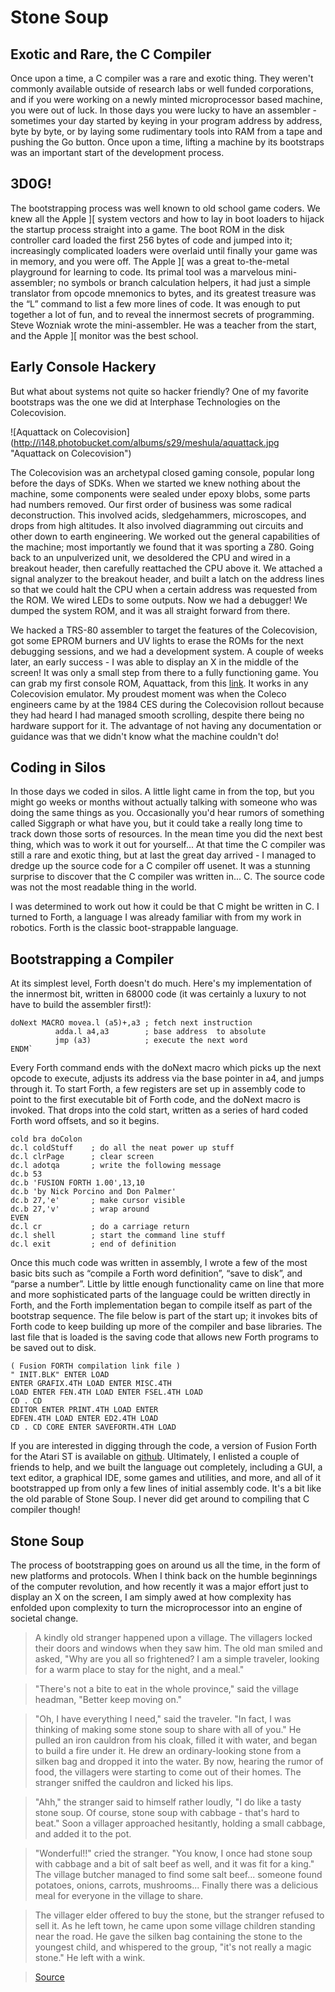 
# Stone Soup

## Exotic and Rare, the C Compiler

Once upon a time, a C compiler was a rare and exotic thing. They weren't commonly available outside of research labs or well funded corporations, and if you were working on a newly minted microprocessor based machine, you were out of luck. In those days you were lucky to have an assembler - sometimes your day started by keying in your program address by address, byte by byte, or by laying some rudimentary tools into RAM from a tape and pushing the Go button. Once upon a time, lifting a machine by its bootstraps was an important start of the development process.

## 3D0G!

The bootstrapping process was well known to old school game coders. We knew all the Apple \]\[ system vectors and how to lay in boot loaders to hijack the startup process straight into a game. The boot ROM in the disk controller card loaded the first 256 bytes of code and jumped into it; increasingly complicated loaders were overlaid until finally your game was in memory, and you were off. The Apple \]\[ was a great to-the-metal playground for learning to code. Its primal tool was a marvelous mini-assembler; no symbols or branch calculation helpers, it had just a simple translator from opcode mnemonics to bytes, and its greatest treasure was the “L” command to list a few more lines of code. It was enough to put together a lot of fun, and to reveal the innermost secrets of programming. Steve Wozniak wrote the mini-assembler. He was a teacher from the start, and the Apple \]\[ monitor was the best school.

## Early Console Hackery

But what about systems not quite so hacker friendly? One of my favorite bootstraps was the one we did at Interphase Technologies on the Colecovision. 

![Aquattack on Colecovision] (http://i148.photobucket.com/albums/s29/meshula/aquattack.jpg "Aquattack on Colecovision")

The Colecovision was an archetypal closed gaming console, popular long before the days of SDKs. When we started we knew nothing about the machine, some components were sealed under epoxy blobs, some parts had numbers removed. Our first order of business was some radical deconstruction. This involved acids, sledgehammers, microscopes, and drops from high altitudes. It also involved diagramming out circuits and other down to earth engineering. We worked out the general capabilities of the machine; most importantly we found that it was sporting a Z80. Going back to an unpulverized unit, we desoldered the CPU and wired in a breakout header, then carefully reattached the CPU above it. We attached a signal analyzer to the breakout header, and built a latch on the address lines so that we could halt the CPU when a certain address was requested from the ROM. We wired LEDs to some outputs. Now we had a debugger! We dumped the system ROM, and it was all straight forward from there. 

We hacked a TRS-80 assembler to target the features of the Colecovision, got some EPROM burners and UV lights to erase the ROMs for the next debugging sessions, and we had a development system. A couple of weeks later, an early success - I was able to display an X in the middle of the screen! It was only a small step from there to a fully functioning game. You can grab my first console ROM, Aquattack, from this [link](Aquattack.zip). It works in any Colecovision emulator. My proudest moment was when the Coleco engineers came by at the 1984 CES during the Colecovision rollout because they had heard I had managed smooth scrolling, despite there being no hardware support for it. The advantage of not having any documentation or guidance was that we didn't know what the machine couldn't do!

## Coding in Silos

In those days we coded in silos. A little light came in from the top, but you might go weeks or months without actually talking with someone who was doing the same things as you. Occasionally you'd hear rumors of something called Siggraph or what have you, but it could take a really long time to track down those sorts of resources. In the mean time you did the next best thing, which was to work it out for yourself... At that time the C compiler was still a rare and exotic thing, but at last the great day arrived - I managed to dredge up the source code for a C compiler off usenet. It was a stunning surprise to discover that the C compiler was written in... C. The source code was not the most readable thing in the world. 

I was determined to work out how it could be that C might be written in C. I turned to Forth, a language I was already familiar with from my work in robotics. Forth is the classic boot-strappable language.

## Bootstrapping a Compiler

At its simplest level, Forth doesn't do much. Here's my implementation of the innermost bit, written in 68000 code (it was certainly a luxury to not have to build the assembler first!):

    doNext MACRO movea.l (a5)+,a3 ; fetch next instruction
              adda.l a4,a3        ; base address  to absolute
              jmp (a3)            ; execute the next word
    ENDM`

Every Forth command ends with the doNext macro which picks up the next opcode to execute, adjusts its address via the base pointer in a4, and jumps through it. To start Forth, a few registers are set up in assembly code to point to the first executable bit of Forth code, and the doNext macro is invoked. That drops into the cold start, written as a series of hard coded Forth word offsets, and so it begins.

    cold bra doColon 
    dc.l coldStuff    ; do all the neat power up stuff 
    dc.l clrPage      ; clear screen 
    dc.l adotqa       ; write the following message
    dc.b 53 
    dc.b 'FUSION FORTH 1.00',13,10 
    dc.b 'by Nick Porcino and Don Palmer' 
    dc.b 27,'e'       ; make cursor visible 
    dc.b 27,'v'       ; wrap around 
    EVEN 
    dc.l cr           ; do a carriage return 
    dc.l shell        ; start the command line stuff 
    dc.l exit         ; end of definition

Once this much code was written in assembly, I wrote a few of the most basic bits such as “compile a Forth word definition”, “save to disk”, and “parse a number”. Little by little enough functionality came on line that more and more sophisticated parts of the language could be written directly in Forth, and the Forth implementation began to compile itself as part of the bootstrap sequence. The file below is part of the start up; it invokes bits of Forth code to keep building up more of the compiler and base libraries. The last file that is loaded is the saving code that allows new Forth programs to be saved out to disk.

    ( Fusion FORTH compilation link file ) 
    " INIT.BLK" ENTER LOAD 
    ENTER GRAFIX.4TH LOAD ENTER MISC.4TH 
    LOAD ENTER FEN.4TH LOAD ENTER FSEL.4TH LOAD 
    CD . CD 
    EDITOR ENTER PRINT.4TH LOAD ENTER 
    EDFEN.4TH LOAD ENTER ED2.4TH LOAD 
    CD . CD CORE ENTER SAVEFORTH.4TH LOAD

If you are interested in digging through the code, a version of Fusion Forth for the Atari ST is available on [github](http://github.com/meshula/Fusion-Forth). Ultimately, I enlisted a couple of friends to help, and we built the language out completely, including a GUI, a text editor, a graphical IDE, some games and utilities, and more, and all of it bootstrapped up from only a few lines of initial assembly code. It's a bit like the old parable of Stone Soup. I never did get around to compiling that C compiler though!

## Stone Soup

The process of bootstrapping goes on around us all the time, in the form of new platforms and protocols. When I think back on the humble beginnings of the computer revolution, and how recently it was a major effort just to display an X on the screen, I am simply awed at how complexity has enfolded upon complexity to turn the microprocessor into an engine of societal change. 

> A kindly old stranger happened upon a village. The villagers locked their doors and windows when they saw him. The old man smiled and asked, "Why are you all so frightened? I am a simple traveler, looking for a warm place to stay for the night, and a meal."

> "There's not a bite to eat in the whole province," said the village headman, "Better keep moving on." 

> "Oh, I have everything I need," said the traveler. "In fact, I was thinking of making some stone soup to share with all of you." He pulled an iron cauldron from his cloak, filled it with water, and began to build a fire under it. He drew an ordinary-looking stone from a silken bag and dropped it into the water. By now, hearing the rumor of food, the villagers were starting to come out of their homes. The stranger sniffed the cauldron and licked his lips.

> "Ahh," the stranger said to himself rather loudly, "I do like a tasty stone soup. Of course, stone soup with cabbage - that's hard to beat." Soon a villager approached hesitantly, holding a small cabbage, and added it to the pot. 

> "Wonderful!!" cried the stranger. "You know, I once had stone soup with cabbage and a bit of salt beef as well, and it was fit for a king." The village butcher managed to find some salt beef... someone found potatoes, onions, carrots, mushrooms... Finally there was a delicious meal for everyone in the village to share. 

> The villager elder offered to buy the stone, but the stranger refused to sell it. As he left town, he came upon some village children standing near the road. He gave the silken bag containing the stone to the youngest child, and whispered to the group, "it's not really a magic stone." He left with a wink. 

> [Source](http://en.wikipedia.org/wiki/Stone_soup)
